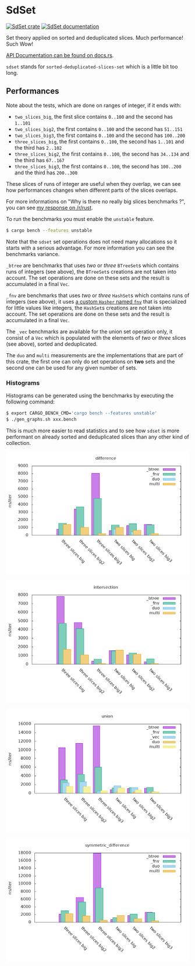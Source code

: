 # SdSet

[![SdSet crate](https://img.shields.io/crates/v/sdset.svg)](https://crates.io/crates/sdset)
[![SdSet documentation](https://docs.rs/sdset/badge.svg)](https://docs.rs/sdset)

Set theory applied on sorted and deduplicated slices. Much performance! Such Wow!

[API Documentation can be found on docs.rs](https://docs.rs/sdset).

`sdset` stands for `sorted-deduplicated-slices-set` which is a little bit too long.

## Performances

Note about the tests, which are done on ranges of integer, if it ends with:
  - `two_slices_big`, the first slice contains `0..100` and the second has `1..101`
  - `two_slices_big2`, the first contains `0..100` and the second has `51..151`
  - `two_slices_big3`, the first contains `0..100` and the second has `100..200`
  - `three_slices_big`, the first contains `0..100`, the second has `1..101` and the third has `2..102`
  - `three_slices_big2`, the first contains `0..100`, the second has `34..134` and the third has `67..167`
  - `three_slices_big3`, the first contains `0..100`, the second has `100..200` and the third has `200..300`

These slices of runs of integer are useful when they overlap, we can see how performances changes when different parts of the slices overlaps.

For more informations on "Why is there no really big slices benchmarks ?", you can see [my response on /r/rust](https://www.reddit.com/r/rust/comments/98ahv5/sdset_set_theory_applied_on_sorted_and/e4ervlc/).

To run the benchmarks you must enable the `unstable` feature.

```bash
$ cargo bench --features unstable
```

Note that the `sdset` set operations does not need many allocations so it starts with a serious advantage. For more information you can see the benchmarks variance.

`_btree` are benchmarks that uses *two* or *three* `BTreeSet`s which contains runs of integers (see above), the `BTreeSet`s creations are not taken into account. The set operations are done on these sets and the result is accumulated in a final `Vec`.

`_fnv` are benchmarks that uses *two* or *three* `HashSet`s which contains runs of integers (see above), it uses [a custom `Hasher` named `fnv`](https://github.com/servo/rust-fnv) that is specialized for little values like integers, the `HashSet`s creations are not taken into account. The set operations are done on these sets and the result is accumulated in a final `Vec`.

The `_vec` benchmarks are available for the union set operation only, it consist of a `Vec` which is populated with the elements of *two* or *three* slices (see above), sorted and deduplicated.

The `duo` and `multi` measurements are the implementations that are part of this crate, the first one can only do set operations on **two** sets and the second one can be used for any given number of sets.

### Histograms

Histograms can be generated using the benchmarks by executing the following command:

```bash
$ export CARGO_BENCH_CMD='cargo bench --features unstable'
$ ./gen_graphs.sh xxx.bench
```

This is much more easier to read statistics and to see how `sdset` is more performant on already sorted and deduplicated slices than any other kind of collection.

![difference benchmarks](misc/difference.png)

![intersection benchmarks](misc/intersection.png)

![union benchmarks](misc/union.png)

![symmetric difference benchmarks](misc/symmetric_difference.png)
